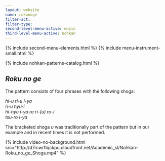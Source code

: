 ```yaml
---
layout: website
name: rokunoge
filter-act:
filter-type:
second-level-menu-active: music
third-level-menu-active: nohkan
---
```


{% include second-menu-elements.html %}
{% include menu-instrument-small.html %}

<main class="page-content">
<div class="wrapper sidebar-contents">
  <aside class="sidebar-contents__table">
    {% include nohkan-patterns-catalog.html %}
  </aside>
  <section class="sidebar-contents__section">
  <div class="text-container">
    <h2><em>Roku no ge</em></h2>
    <p>The pattern consists of four phrases with the following shoga:</p><p>
<em>hi-u ri-u i-ya<br>
ri-u hyu-i<br>
hi-hyu i-ya ra ri-(u) ro-i<br>
tsu-ro i-ya
</em>
</p><p>The bracketed shoga <em>u</em> was traditionally part of the pattern but in our example and in recent times it is not performed.</p>
{% include video-no-background.html
  src="http://d7rcwrflqckpu.cloudfront.net/Academic_sl/Nohkan-Roku_no_ge_Shoga.mp4"
%}
  </div>
  </section>
  </div>
</main>
